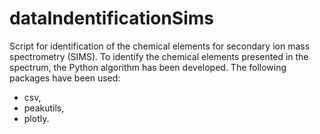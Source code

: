 # dataIndentificationSims

Script for identification of the chemical elements for secondary ion mass spectrometry (SIMS). To identify the chemical elements presented in the spectrum, the Python algorithm has been developed. The following packages have been used:

- csv,
- peakutils,
- plotly.




